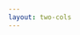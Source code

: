 ```yaml
---
layout: two-cols
---
```


<template v-slot:default>

# 5.8 Subject
* defer

</template>
<template v-slot:right>

# Samples
- defer
  - https://stackblitz.com/edit/eqcsys?devtoolsheight=50&file=index.ts
  - https://rxjs.dev/api/index/function/defer#description

</template>

<!-- 
1. 我们之前提到，我们先创建了observable对象，但是，在没有observer对象订阅它时，它不会发送出去数据。但是这个时候，observerable对象已经创建好了，相当于提前预定了行为，只是没有发送数据而已。
2. defer - 但是defer创建的observable对象，实际上还没有真正的创建出来，它只有在有observer对象定义它时候，才会真的创建这个对象，再发送数据。
3. 大家可能会有个疑问，这么做的意义在哪？
4. 回到我们之前说的那个异步发送请求的例子中，在用ajax操作符创建observerable对象时，http请求就已经被发送出去了，只是从后端获取到的数据没有向下游发送而已，在有observer订阅后，再将后端返回的数据发送出去。这样，产生的一个问题就是应用程序根据业务流程的变化，有可能不需要查询后端数据了，但是这个时候，后端已经发送请求去获取数据了，这就造成了资源浪费。
5. 所以在这种情况下，是应该使用defer操作符来创建一个observable对象的代理对象，只有在真正订阅时候，在创建真实的observable对象，去请求数据。
-->